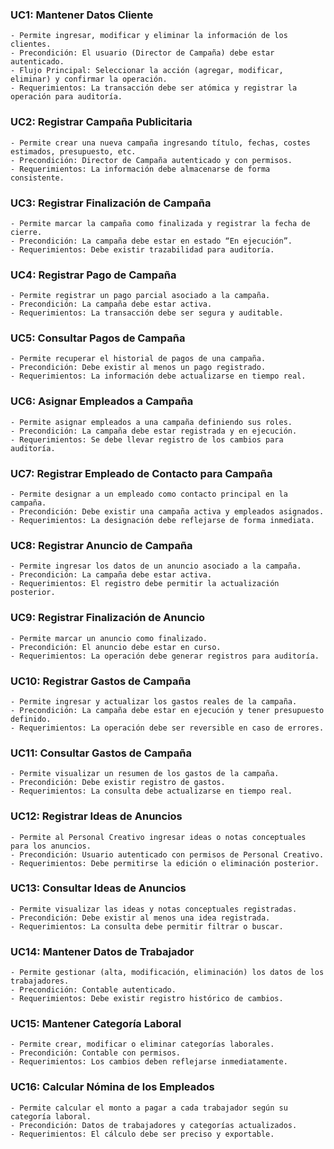 ### UC1: Mantener Datos Cliente
    - Permite ingresar, modificar y eliminar la información de los clientes.
    - Precondición: El usuario (Director de Campaña) debe estar autenticado.
    - Flujo Principal: Seleccionar la acción (agregar, modificar, eliminar) y confirmar la operación.
    - Requerimientos: La transacción debe ser atómica y registrar la operación para auditoría.

### UC2: Registrar Campaña Publicitaria
    - Permite crear una nueva campaña ingresando título, fechas, costes estimados, presupuesto, etc.
    - Precondición: Director de Campaña autenticado y con permisos.
    - Requerimientos: La información debe almacenarse de forma consistente.

### UC3: Registrar Finalización de Campaña
    - Permite marcar la campaña como finalizada y registrar la fecha de cierre.
    - Precondición: La campaña debe estar en estado “En ejecución”.
    - Requerimientos: Debe existir trazabilidad para auditoría.

### UC4: Registrar Pago de Campaña
    - Permite registrar un pago parcial asociado a la campaña.
    - Precondición: La campaña debe estar activa.
    - Requerimientos: La transacción debe ser segura y auditable.

### UC5: Consultar Pagos de Campaña
    - Permite recuperar el historial de pagos de una campaña.
    - Precondición: Debe existir al menos un pago registrado.
    - Requerimientos: La información debe actualizarse en tiempo real.

### UC6: Asignar Empleados a Campaña
    - Permite asignar empleados a una campaña definiendo sus roles.
    - Precondición: La campaña debe estar registrada y en ejecución.
    - Requerimientos: Se debe llevar registro de los cambios para auditoría.

### UC7: Registrar Empleado de Contacto para Campaña
    - Permite designar a un empleado como contacto principal en la campaña.
    - Precondición: Debe existir una campaña activa y empleados asignados.
    - Requerimientos: La designación debe reflejarse de forma inmediata.

### UC8: Registrar Anuncio de Campaña
    - Permite ingresar los datos de un anuncio asociado a la campaña.
    - Precondición: La campaña debe estar activa.
    - Requerimientos: El registro debe permitir la actualización posterior.

### UC9: Registrar Finalización de Anuncio
    - Permite marcar un anuncio como finalizado.
    - Precondición: El anuncio debe estar en curso.
    - Requerimientos: La operación debe generar registros para auditoría.

### UC10: Registrar Gastos de Campaña
    - Permite ingresar y actualizar los gastos reales de la campaña.
    - Precondición: La campaña debe estar en ejecución y tener presupuesto definido.
    - Requerimientos: La operación debe ser reversible en caso de errores.

### UC11: Consultar Gastos de Campaña
    - Permite visualizar un resumen de los gastos de la campaña.
    - Precondición: Debe existir registro de gastos.
    - Requerimientos: La consulta debe actualizarse en tiempo real.

### UC12: Registrar Ideas de Anuncios
    - Permite al Personal Creativo ingresar ideas o notas conceptuales para los anuncios.
    - Precondición: Usuario autenticado con permisos de Personal Creativo.
    - Requerimientos: Debe permitirse la edición o eliminación posterior.

### UC13: Consultar Ideas de Anuncios
    - Permite visualizar las ideas y notas conceptuales registradas.
    - Precondición: Debe existir al menos una idea registrada.
    - Requerimientos: La consulta debe permitir filtrar o buscar.

### UC14: Mantener Datos de Trabajador
    - Permite gestionar (alta, modificación, eliminación) los datos de los trabajadores.
    - Precondición: Contable autenticado.
    - Requerimientos: Debe existir registro histórico de cambios.

### UC15: Mantener Categoría Laboral
    - Permite crear, modificar o eliminar categorías laborales.
    - Precondición: Contable con permisos.
    - Requerimientos: Los cambios deben reflejarse inmediatamente.

### UC16: Calcular Nómina de los Empleados
    - Permite calcular el monto a pagar a cada trabajador según su categoría laboral.
    - Precondición: Datos de trabajadores y categorías actualizados.
    - Requerimientos: El cálculo debe ser preciso y exportable.